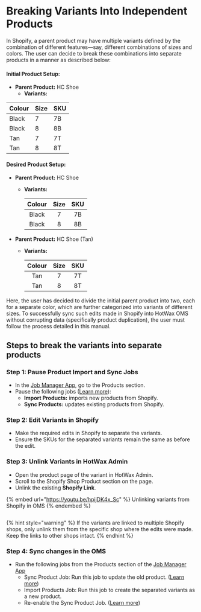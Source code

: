 # Breaking Variants Into Independent Products

In Shopify, a parent product may have multiple variants defined by the combination of different features—say, different combinations of sizes and colors. The user can decide to break these combinations into separate products in a manner as described below:

#### Initial Product Setup:

* **Parent Product:** HC Shoe
  * **Variants:**

| Colour | Size | SKU |
| ------ | ---- | --- |
| Black  | 7    | 7B  |
| Black  | 8    | 8B  |
| Tan    | 7    | 7T  |
| Tan    | 8    | 8T  |

#### Desired Product Setup:

* **Parent Product:** HC Shoe
  *   **Variants:**

      | Colour | Size | SKU |
      | :----: | :--: | :-: |
      |  Black |   7  |  7B |
      |  Black |   8  |  8B |
* **Parent Product:** HC Shoe (Tan)
  *   **Variants:**

      | Colour | Size | SKU |
      | :----: | :--: | :-: |
      |   Tan  |   7  |  7T |
      |   Tan  |   8  |  8T |

Here, the user has decided to divide the initial parent product into two, each for a separate color, which are further categorized into variants of different sizes. To successfully sync such edits made in Shopify into HotWax OMS without corrupting data (specifically product duplication), the user must follow the process detailed in this manual.

## Steps to break the variants into separate products

### Step 1: Pause Product Import and Sync Jobs

* In the [Job Manager App](https://job-manager.hotwax.io/product), go to the Products section.
* Pause the following jobs ([Learn more](https://docs.hotwax.co/documents/retail-operations/workflow/job-manager/job-details#run-now)):
  * **Import Products:** imports new products from Shopify.
  * **Sync Products:** updates existing products from Shopify.

### Step 2: Edit Variants in Shopify

* Make the required edits in Shopify to separate the variants.
* Ensure the SKUs for the separated variants remain the same as before the edit.

### Step 3: Unlink Variants in HotWax Admin

* Open the product page of the variant in HotWax Admin.
* Scroll to the Shopify Shop Product section on the page.
* Unlink the existing **Shopify Link**.



{% embed url="https://youtu.be/hpijDK4x_Sc" %}
Unlinking variants from Shopify in OMS
{% endembed %}

<figure><img src="https://youtu.be/hpijDK4x_Sc" alt=""><figcaption></figcaption></figure>

{% hint style="warning" %}
If the variants are linked to multiple Shopify shops, only unlink them from the specific shop where the edits were made. Keep the links to other shops intact.
{% endhint %}

### Step 4: Sync changes in the OMS

* Run the following jobs from the Products section of the [Job Manager App](https://job-manager.hotwax.io/product)
  * Sync Product Job: Run this job to update the old product. ([Learn more](https://docs.hotwax.co/documents/retail-operations/workflow/job-manager/job-details#run-now))
  * Import Products Job: Run this job to create the separated variants as a new product.
  * Re-enable the Sync Product Job. ([Learn more](https://docs.hotwax.co/documents/retail-operations/workflow/job-manager/job-details))

